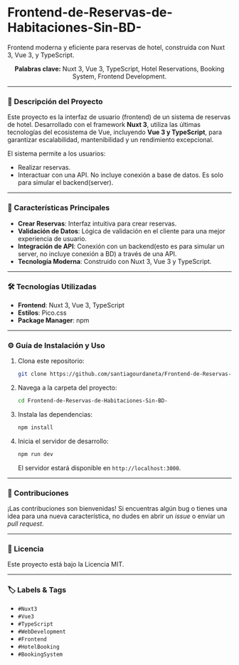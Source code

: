 # Frontend-de-Reservas-de-Habitaciones-Sin-BD-
Frontend moderna y eficiente para reservas de hotel, construida con Nuxt 3, Vue 3, y TypeScript. 

<div align="center">
  <p><strong>Palabras clave:</strong> Nuxt 3, Vue 3, TypeScript, Hotel Reservations, Booking System, Frontend Development.</p>
</div>

---

### 📝 Descripción del Proyecto
Este proyecto es la interfaz de usuario (frontend) de un sistema de reservas de hotel. Desarrollado con el framework **Nuxt 3**, utiliza las últimas tecnologías del ecosistema de Vue, incluyendo **Vue 3 y TypeScript**, para garantizar escalabilidad, mantenibilidad y un rendimiento excepcional.

El sistema permite a los usuarios:
* Realizar reservas.
* Interactuar con una API. No incluye conexión a base de datos. Es solo para simular el backend(server).

  
---

### 🚀 Características Principales
* **Crear Reservas**: Interfaz intuitiva para crear reservas.
* **Validación de Datos**: Lógica de validación en el cliente para una mejor experiencia de usuario.
* **Integración de API**: Conexión con un backend(esto es para simular un server, no incluye conexión a BD) a través de una API.
* **Tecnología Moderna**: Construido con Nuxt 3, Vue 3 y TypeScript.

---

### 🛠️ Tecnologías Utilizadas
* **Frontend**: Nuxt 3, Vue 3, TypeScript
* **Estilos**: Pico.css
* **Package Manager**: npm
---

### ⚙️ Guía de Instalación y Uso
1.  Clona este repositorio:
    ```bash
    git clone https://github.com/santiagourdaneta/Frontend-de-Reservas-de-Habitaciones-Sin-BD-/
    ```
2.  Navega a la carpeta del proyecto:
    ```bash
    cd Frontend-de-Reservas-de-Habitaciones-Sin-BD-
    ```
3.  Instala las dependencias:
    ```bash
    npm install 
    ```
4.  Inicia el servidor de desarrollo:
    ```bash
    npm run dev
    ```
    El servidor estará disponible en `http://localhost:3000`.

---

### 👥 Contribuciones
¡Las contribuciones son bienvenidas! Si encuentras algún bug o tienes una idea para una nueva característica, no dudes en abrir un *issue* o enviar un *pull request*.

---

### 📜 Licencia
Este proyecto está bajo la Licencia MIT.

---

### 🏷️ Labels & Tags
* `#Nuxt3`
* `#Vue3`
* `#TypeScript`
* `#WebDevelopment`
* `#Frontend`
* `#HotelBooking`
* `#BookingSystem`
